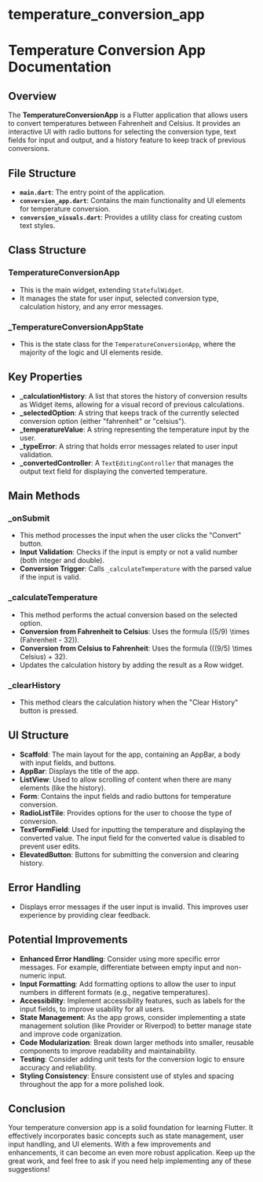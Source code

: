 # temperature_conversion_app

# Temperature Conversion App Documentation

## Overview
The **TemperatureConversionApp** is a Flutter application that allows users to convert temperatures between Fahrenheit and Celsius. It provides an interactive UI with radio buttons for selecting the conversion type, text fields for input and output, and a history feature to keep track of previous conversions.

## File Structure
- **`main.dart`**: The entry point of the application.
- **`conversion_app.dart`**: Contains the main functionality and UI elements for temperature conversion.
- **`conversion_visuals.dart`**: Provides a utility class for creating custom text styles.

## Class Structure

### TemperatureConversionApp
- This is the main widget, extending `StatefulWidget`. 
- It manages the state for user input, selected conversion type, calculation history, and any error messages.

### _TemperatureConversionAppState
- This is the state class for the `TemperatureConversionApp`, where the majority of the logic and UI elements reside.

## Key Properties
- **_calculationHistory**: A list that stores the history of conversion results as Widget items, allowing for a visual record of previous calculations.
- **_selectedOption**: A string that keeps track of the currently selected conversion option (either "fahrenheit" or "celsius").
- **_temperatureValue**: A string representing the temperature input by the user.
- **_typeError**: A string that holds error messages related to user input validation.
- **_convertedController**: A `TextEditingController` that manages the output text field for displaying the converted temperature.

## Main Methods
### _onSubmit
- This method processes the input when the user clicks the "Convert" button.
- **Input Validation**: Checks if the input is empty or not a valid number (both integer and double).
- **Conversion Trigger**: Calls `_calculateTemperature` with the parsed value if the input is valid.

### _calculateTemperature
- This method performs the actual conversion based on the selected option.
- **Conversion from Fahrenheit to Celsius**: Uses the formula \((5/9) \times (Fahrenheit - 32)\).
- **Conversion from Celsius to Fahrenheit**: Uses the formula \(((9/5) \times Celsius) + 32\).
- Updates the calculation history by adding the result as a Row widget.

### _clearHistory
- This method clears the calculation history when the "Clear History" button is pressed.

## UI Structure
- **Scaffold**: The main layout for the app, containing an AppBar, a body with input fields, and buttons.
- **AppBar**: Displays the title of the app.
- **ListView**: Used to allow scrolling of content when there are many elements (like the history).
- **Form**: Contains the input fields and radio buttons for temperature conversion.
- **RadioListTile**: Provides options for the user to choose the type of conversion.
- **TextFormField**: Used for inputting the temperature and displaying the converted value. The input field for the converted value is disabled to prevent user edits.
- **ElevatedButton**: Buttons for submitting the conversion and clearing history.

## Error Handling
- Displays error messages if the user input is invalid. This improves user experience by providing clear feedback.

## Potential Improvements
- **Enhanced Error Handling**: Consider using more specific error messages. For example, differentiate between empty input and non-numeric input.
- **Input Formatting**: Add formatting options to allow the user to input numbers in different formats (e.g., negative temperatures).
- **Accessibility**: Implement accessibility features, such as labels for the input fields, to improve usability for all users.
- **State Management**: As the app grows, consider implementing a state management solution (like Provider or Riverpod) to better manage state and improve code organization.
- **Code Modularization**: Break down larger methods into smaller, reusable components to improve readability and maintainability.
- **Testing**: Consider adding unit tests for the conversion logic to ensure accuracy and reliability.
- **Styling Consistency**: Ensure consistent use of styles and spacing throughout the app for a more polished look.

## Conclusion
Your temperature conversion app is a solid foundation for learning Flutter. It effectively incorporates basic concepts such as state management, user input handling, and UI elements. With a few improvements and enhancements, it can become an even more robust application. Keep up the great work, and feel free to ask if you need help implementing any of these suggestions!
